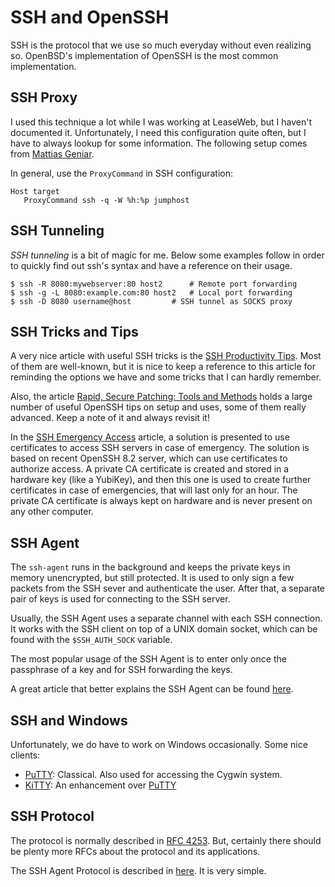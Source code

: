 SSH and OpenSSH
===============

SSH is the protocol that we use so much everyday without even realizing so.
OpenBSD's implementation of OpenSSH is the most common implementation.


SSH Proxy
---------

I used this technique a lot while I was working at LeaseWeb, but I haven't
documented it.  Unfortunately, I need this configuration quite often, but
I have to always lookup for some information.  The following setup comes
from [Mattias Geniar][ma.ttias].

In general, use the `ProxyCommand` in SSH configuration:

    Host target
       ProxyCommand	ssh -q -W %h:%p jumphost


[ma.ttias]:	https://ma.ttias.be/use-jumphost-ssh-client-configurations/


SSH Tunneling
-------------

*SSH tunneling* is a bit of magic for me.  Below some examples follow in order
to quickly find out ssh's syntax and have a reference on their usage.

    $ ssh -R 8080:mywebserver:80 host2		# Remote port forwarding
    $ ssh -g -L 8080:example.com:80 host2	# Local port forwarding
    $ ssh -D 8080 username@host			# SSH tunnel as SOCKS proxy


SSH Tricks and Tips
-------------------

A very nice article with useful SSH tricks is the [SSH Productivity Tips][ssh-tips].
Most of them are well-known, but it is nice to keep a reference to this article
for reminding the options we have and some tricks that I can hardly remember.

Also, the article [Rapid, Secure Patching: Tools and Methods][lj-article] holds
a large number of useful OpenSSH tips on setup and uses, some of them really
advanced.  Keep a note of it and always revisit it!

In the [SSH Emergency Access](https://smallstep.com/blog/ssh-emergency-access/)
article, a solution is presented to use certificates to access SSH servers in
case of emergency.  The solution is based on recent OpenSSH 8.2 server, which
can use certificates to authorize access.  A private CA certificate is created
and stored in a hardware key (like a YubiKey), and then this one is used to
create further certificates in case of emergencies, that will last only for an
hour.  The private CA certificate is always kept on hardware and is never
present on any other computer.


[ssh-tips]:	http://blogs.perl.org/users/smylers/2011/08/ssh-productivity-tips.html
[lj-article]:	https://www.linuxjournal.com/content/rapid-secure-patching-tools-and-methods


SSH Agent
---------

The `ssh-agent` runs in the background and keeps the private keys in memory
unencrypted, but still protected.  It is used to only sign a few packets from
the SSH sever and authenticate the user.  After that, a separate pair of keys is
used for connecting to the SSH server.

Usually, the SSH Agent uses a separate channel with each SSH connection.
It works with the SSH client on top of a UNIX domain socket, which can be found
with the `$SSH_AUTH_SOCK` variable.

The most popular usage of the SSH Agent is to enter only once the passphrase of
a key and for SSH forwarding the keys.

A great article that better explains the SSH Agent can be found
[here](https://smallstep.com/blog/ssh-agent-explained/).


SSH and Windows
---------------

Unfortunately, we do have to work on Windows occasionally.  Some nice clients:

 - [PuTTY][putty]:  Classical.  Also used for accessing the Cygwin system.
 - [KiTTY](http://www.9bis.net/kitty/):
   An enhancement over [PuTTY][putty]


[putty]:	http://www.putty.org/


SSH Protocol
------------

The protocol is normally described in [RFC 4253][rfc4253].
But, certainly there should be plenty more RFCs about the protocol and its
applications.

The SSH Agent Protocol is described in
[here](https://tools.ietf.org/html/draft-miller-ssh-agent-04).
It is very simple.


[rfc4253]:	https://tools.ietf.org/html/rfc4253
